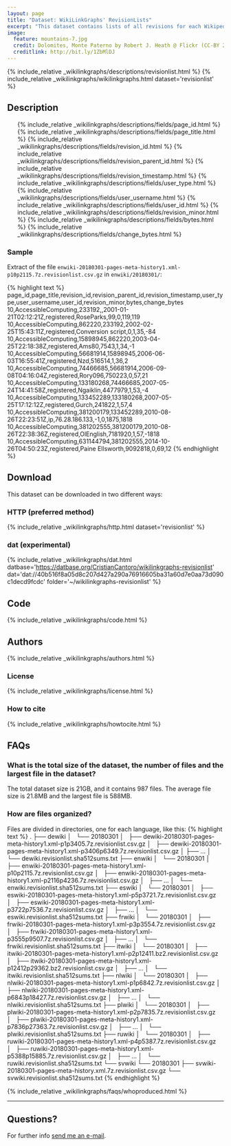 ```yaml
---
layout: page
title: "Dataset: WikiLinkGraphs' RevisionLists"
excerpt: "This dataset contains lists of all revisions for each Wikipedia article from Wikimedia's history dumps for the languages de, en, es, fr, it, nl, pl, ru, sv."
image:
  feature: mountains-7.jpg
  credit: Dolomites, Monte Paterno by Robert J. Heath @ Flickr (CC-BY 2.0)
  creditlink: http://bit.ly/1ZbMlDJ
---
```


  {% include_relative _wikilinkgraphs/descriptions/revisionlist.html %}
  {% include_relative _wikilinkgraphs/wikilinkgraphs.html dataset='revisionlist' %}

## Description

<ul>
	{% include_relative _wikilinkgraphs/descriptions/fields/page_id.html %}
	{% include_relative _wikilinkgraphs/descriptions/fields/page_title.html %}
	{% include_relative _wikilinkgraphs/descriptions/fields/revision_id.html %}
	{% include_relative _wikilinkgraphs/descriptions/fields/revision_parent_id.html %}
	{% include_relative _wikilinkgraphs/descriptions/fields/revision_timestamp.html %}
	{% include_relative _wikilinkgraphs/descriptions/fields/user_type.html %}
	{% include_relative _wikilinkgraphs/descriptions/fields/user_username.html %}
	{% include_relative _wikilinkgraphs/descriptions/fields/user_id.html %}
  {% include_relative _wikilinkgraphs/descriptions/fields/revision_minor.html %}
  {% include_relative _wikilinkgraphs/descriptions/fields/bytes.html %}
  {% include_relative _wikilinkgraphs/descriptions/fields/change_bytes.html %}
</ul>

### Sample

Extract of the file `enwiki-20180301-pages-meta-history1.xml-p10p2115.7z.revisionlist.csv.gz` in `enwiki/20180301/`:

{% highlight text %}
page_id,page_title,revision_id,revision_parent_id,revision_timestamp,user_type,user_username,user_id,revision_minor,bytes,change_bytes
10,AccessibleComputing,233192,,2001-01-21T02:12:21Z,registered,RoseParks,99,0,119,119
10,AccessibleComputing,862220,233192,2002-02-25T15:43:11Z,registered,Conversion script,0,1,35,-84
10,AccessibleComputing,15898945,862220,2003-04-25T22:18:38Z,registered,Ams80,7543,1,34,-1
10,AccessibleComputing,56681914,15898945,2006-06-03T16:55:41Z,registered,Nzd,516514,1,36,2
10,AccessibleComputing,74466685,56681914,2006-09-08T04:16:04Z,registered,Rory096,750223,0,57,21
10,AccessibleComputing,133180268,74466685,2007-05-24T14:41:58Z,registered,Ngaiklin,4477979,1,53,-4
10,AccessibleComputing,133452289,133180268,2007-05-25T17:12:12Z,registered,Gurch,241822,1,57,4
10,AccessibleComputing,381200179,133452289,2010-08-26T22:23:51Z,ip,76.28.186.133,-1,0,1875,1818
10,AccessibleComputing,381202555,381200179,2010-08-26T22:38:36Z,registered,OlEnglish,7181920,1,57,-1818
10,AccessibleComputing,631144794,381202555,2014-10-26T04:50:23Z,registered,Paine Ellsworth,9092818,0,69,12
{% endhighlight %}

## Download

This dataset can be downloaded in two different ways:

### HTTP (preferred method)

  {% include_relative _wikilinkgraphs/http.html dataset='revisionlist' %}

### dat (experimental)

  {% include_relative _wikilinkgraphs/dat.html 
     datbase='https://datbase.org/CristianCantoro/wikilinkgraphs-revisionlist'
     dat='dat://40b516f8a05d8c207d427a290a76916605ba31a60d7e0aa73d090c1decd9fcdc'
     folder='~/wikilinkgraphs-revisionlist'
  %}

## Code

  {% include_relative _wikilinkgraphs/code.html %}

## Authors

  {% include_relative _wikilinkgraphs/authors.html %}

### License

  {% include_relative _wikilinkgraphs/license.html %}

### How to cite

  {% include_relative _wikilinkgraphs/howtocite.html %}


## FAQs

### What is the total size of the dataset, the number of files and the largest file in the dataset?

The total dataset size is 21GB, and it contains 987 files. The average file size is 21.8MB and the largest file is 588MB.

### How are files organized?

Files are divided in directories, one for each language, like this:
{% highlight text %}
.
├── dewiki
│   └── 20180301
│       ├── dewiki-20180301-pages-meta-history1.xml-p1p3405.7z.revisionlist.csv.gz
│       ├── dewiki-20180301-pages-meta-history1.xml-p3406p6349.7z.revisionlist.csv.gz
│       ├── ...
│       └── dewiki.revisionlist.sha512sums.txt
├── enwiki
│   └── 20180301
│       ├── enwiki-20180301-pages-meta-history1.xml-p10p2115.7z.revisionlist.csv.gz
│       ├── enwiki-20180301-pages-meta-history1.xml-p2116p4236.7z.revisionlist.csv.gz
│       ├── ...
│       └── enwiki.revisionlist.sha512sums.txt
├── eswiki
│   └── 20180301
│       ├── eswiki-20180301-pages-meta-history1.xml-p5p3721.7z.revisionlist.csv.gz
│       ├── eswiki-20180301-pages-meta-history1.xml-p3722p7536.7z.revisionlist.csv.gz
│       ├── ...
│       └── eswiki.revisionlist.sha512sums.txt
├── frwiki
│   └── 20180301
│       ├── frwiki-20180301-pages-meta-history1.xml-p3p3554.7z.revisionlist.csv.gz
│       ├── frwiki-20180301-pages-meta-history1.xml-p3555p9507.7z.revisionlist.csv.gz
│       ├── ...
│       └── frwiki.revisionlist.sha512sums.txt
├── itwiki
│   └── 20180301
│       ├── itwiki-20180301-pages-meta-history1.xml-p2p12411.bz2.revisionlist.csv.gz
│       ├── itwiki-20180301-pages-meta-history1.xml-p12412p29362.bz2.revisionlist.csv.gz
│       ├── ...
│       └── itwiki.revisionlist.sha512sums.txt
├── nlwiki
│   └── 20180301
│       ├── nlwiki-20180301-pages-meta-history1.xml-p1p6842.7z.revisionlist.csv.gz
│       ├── nlwiki-20180301-pages-meta-history1.xml-p6843p18427.7z.revisionlist.csv.gz
│       ├── ...
│       └── nlwiki.revisionlist.sha512sums.txt
├── plwiki
│   └── 20180301
│       ├── plwiki-20180301-pages-meta-history1.xml-p2p7835.7z.revisionlist.csv.gz
│       ├── plwiki-20180301-pages-meta-history1.xml-p7836p27363.7z.revisionlist.csv.gz
│       ├── ...
│       └── plwiki.revisionlist.sha512sums.txt
├── ruwiki
│   └── 20180301
│       ├── ruwiki-20180301-pages-meta-history1.xml-p4p5387.7z.revisionlist.csv.gz
│       ├── ruwiki-20180301-pages-meta-history1.xml-p5388p15885.7z.revisionlist.csv.gz
│       ├── ...
│       └── ruwiki.revisionlist.sha512sums.txt
└── svwiki
    └── 20180301
        ├── svwiki-20180301-pages-meta-history.xml.7z.revisionlist.csv.gz
        └── svwiki.revisionlist.sha512sums.txt
{% endhighlight %}


  {% include_relative _wikilinkgraphs/faqs/whoproduced.html %}

---

## Questions?

For further info <a href="mailto:cristian.consonni(at)unitn(dot)it" target="_blank">send me an e-mail</a>.
